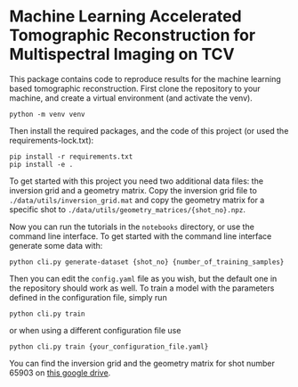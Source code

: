 # Machine Learning Accelerated Tomographic Reconstruction for Multispectral Imaging on TCV

This package contains code to reproduce results for the machine learning based tomographic reconstruction.
First clone the repository to your machine, and create a virtual environment (and activate the venv).
```shell
python -m venv venv
```

Then install the required packages, and the code of this project (or used the requirements-lock.txt):
```shell
pip install -r requirements.txt
pip install -e .
```

To get started with this project you need two additional data files: the inversion grid and a geometry matrix.
Copy the inversion grid file to `./data/utils/inversion_grid.mat` and copy the geometry matrix for a specific shot to `./data/utils/geometry_matrices/{shot_no}.npz`.

Now you can run the tutorials in the `notebooks` directory, or use the command line interface.
To get started with the command line interface generate some data with:
```shell
python cli.py generate-dataset {shot_no} {number_of_training_samples}
```

Then you can edit the `config.yaml` file as you wish, but the default one in the repository should work as well.
To train a model with the parameters defined in the configuration file, simply run
```shell
python cli.py train
```
or when using a different configuration file use
```shell
python cli.py train {your_configuration_file.yaml}
```

You can find the inversion grid and the geometry matrix for shot number 65903 on [this google drive](https://drive.google.com/drive/folders/1hxuSuCPjPOhwNOfia9q8m1M7VJkKuTa1?usp=sharing).
